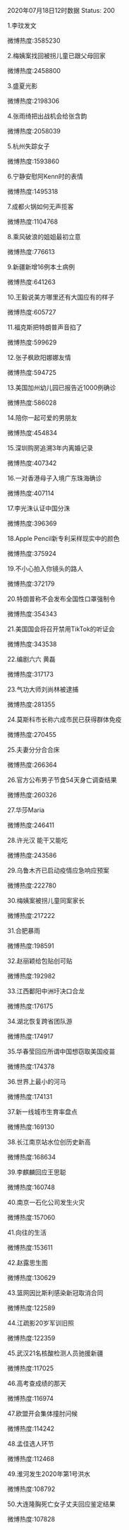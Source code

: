 2020年07月18日12时数据
Status: 200

1.李玟发文

微博热度:3585230

2.梅姨案找回被拐儿童已跟父母回家

微博热度:2458800

3.盛夏光影

微博热度:2198306

4.张雨绮把出战机会给张含韵

微博热度:2058039

5.杭州失踪女子

微博热度:1593860

6.宁静安慰阿Kenn时的表情

微博热度:1495318

7.成都火锅如何无声揽客

微博热度:1104768

8.乘风破浪的姐姐最初立意

微博热度:776613

9.新疆新增16例本土病例

微博热度:641263

10.王毅说美方哪里还有大国应有的样子

微博热度:605727

11.福克斯把特朗普声音掐了

微博热度:599629

12.张子枫欧阳娜娜友情

微博热度:594725

13.美国加州幼儿园已报告近1000例确诊

微博热度:586028

14.陪你一起可爱的男朋友

微博热度:454834

15.深圳购房追溯3年内离婚记录

微博热度:407342

16.一对香港母子入境广东珠海确诊

微博热度:407114

17.李光洙认证中国分洙

微博热度:396369

18.Apple Pencil新专利采样现实中的颜色

微博热度:375924

19.不小心拍入你镜头的路人

微博热度:372179

20.特朗普称不会发布全国性口罩强制令

微博热度:354343

21.美国国会将召开禁用TikTok的听证会

微博热度:343538

22.编剧六六 黄磊

微博热度:317173

23.气功大师刘尚林被逮捕

微博热度:281355

24.莫斯科市长称六成市民已获得群体免疫

微博热度:270455

25.夫妻分分合合床

微博热度:266364

26.官方公布男子节食54天身亡调查结果

微博热度:260326

27.华莎Maria

微博热度:246411

28.许光汉 能干又能吃

微博热度:243586

29.乌鲁木齐已启动疫情应急响应预案

微博热度:222780

30.梅姨案被拐儿童同案家长

微博热度:217222

31.合肥暴雨

微博热度:198591

32.赵丽颖给包贴创可贴

微博热度:192982

33.江西鄱阳中洲圩决口合龙

微博热度:176175

34.湖北恢复跨省团队游

微博热度:174917

35.华春莹回应所谓中国想窃取美国疫苗

微博热度:174378

36.世界上最小的河马

微博热度:174131

37.新一线城市生育率盘点

微博热度:169130

38.长江南京站水位创历史新高

微博热度:168634

39.李麒麟回应王思聪

微博热度:160748

40.南京一石化公司发生火灾

微博热度:157060

41.向往的生活

微博热度:153611

42.赵露思生图

微博热度:130629

43.篮网因比斯利感染新冠取消合同

微博热度:122589

44.江疏影20岁军训旧照

微博热度:122359

45.武汉21名核酸检测人员驰援新疆

微博热度:117025

46.高考查成绩的那天

微博热度:116974

47.欧盟开会集体撞肘问候

微博热度:114242

48.孟佳选人环节

微博热度:112468

49.淮河发生2020年第1号洪水

微博热度:108792

50.大连隆胸死亡女子丈夫回应鉴定结果

微博热度:107828

